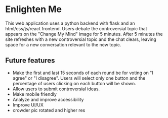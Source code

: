 # Enlighten Me
This web application uses a python backend with flask and an html/css/js/react frontend.
Users debate the controversial topic that appears on the "Change My Mind" image for 5 minutes.
After 5 minutes the site refreshes with a new controversial topic and the chat clears, leaving space
for a new conversation relevant to the new topic.

## Future features
- Make the first and last 15 seconds of each round be for voting on "I agree" or "I disagree". Users will select only one
button and the percentage of users clicking on each button will be shown.
- Allow users to submit controversial ideas.
- Make mobile friendly
- Analyze and improve accessibility
- Improve UI/UX
- crowder pic rotated and higher res
